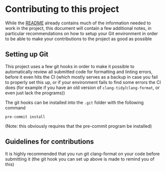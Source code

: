 # Contributing to this project

While the [README](./README.md) already contains much of the information needed to work in the project, this document will contain a few additional notes, in particular recommendations on how to setup your Git environment in order to be able to make your contributions to the project as good as possible

## Setting up Git

This project uses a few git hooks in order to make it possible to automatically review all submitted code for formatting and linting errors, before it even hits the CI (which mostly serves as a backup in case you fail to properly set this up, or if your environment fails to find some errors the CI does (for example if you have an old version of `clang-tidy`/`clang-format`, or even just lack the programs))

The git hooks can be installed into the `.git` folder with the following command

```
pre-commit install
```

(Note: this obviously requires that the pre-commit program be installed)

## Guidelines for contributions

It is highly recommended that you run git clang-format on your code before submitting it (the git hook you can set up above is made to remind you of this)
